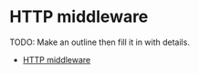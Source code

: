 # HTTP middleware

TODO: Make an outline then fill it in with details.

- [HTTP middleware](#http-middleware)

